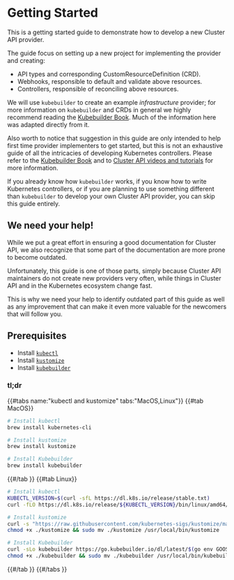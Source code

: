 # Getting Started

This is a getting started guide to demonstrate how to develop a new Cluster API provider.

The guide focus on setting up a new project for implementing the provider and creating:
- API types and corresponding CustomResourceDefinition (CRD).
- Webhooks, responsible to default and validate above resources.
- Controllers, responsible of reconciling above resources.

We will use `kubebuilder` to create an example _infrastructure_ provider; for more information on `kubebuilder` 
and CRDs in general we highly recommend reading the [Kubebuilder Book][kubebuilder-book].
Much of the information here was adapted directly from it.

Also worth to notice that suggestion in this guide are only intended to help first time provider implementers to get started,
but this is not an exhaustive guide of all the intricacies of developing Kubernetes controllers. 
Please refer to  the [Kubebuilder Book][kubebuilder-book] and to [Cluster API videos and tutorials](../../guide.md#videos-explaining-capi-architecture-and-code-walkthroughs)
for more information. 

If you already know how `kubebuilder` works, if you know how to write Kubernetes controllers, or if you are planning 
to use something different than `kubebuilder` to develop your own Cluster API provider, you can skip this guide entirely.

<aside class="note warning">

<h1>We need your help!</h1>

While we put a great effort in ensuring a good documentation for Cluster API, we also recognize that some
part of the documentation are more prone to become outdated.

Unfortunately, this guide is one of those parts, simply because Cluster API maintainers do not create new providers very often,
while things in Cluster API and in the Kubernetes ecosystem change fast.

This is why we need your help to identify outdated part of this guide as well as any improvement that can make it
even more valuable for the newcomers that will follow you.

</aside>

## Prerequisites

- Install [`kubectl`][kubectl-install]
- Install [`kustomize`][install-kustomize]
- Install [`kubebuilder`][install-kubebuilder]

### tl;dr

{{#tabs name:"kubectl and kustomize" tabs:"MacOS,Linux"}}
{{#tab MacOS}}

```bash
# Install kubectl
brew install kubernetes-cli

# Install kustomize
brew install kustomize

# Install Kubebuilder
brew install kubebuilder
```
{{#/tab }}
{{#tab Linux}}

```bash
# Install kubectl
KUBECTL_VERSION=$(curl -sfL https://dl.k8s.io/release/stable.txt)
curl -fLO https://dl.k8s.io/release/${KUBECTL_VERSION}/bin/linux/amd64/kubectl

# Install kustomize
curl -s "https://raw.githubusercontent.com/kubernetes-sigs/kustomize/master/hack/install_kustomize.sh"  | bash
chmod +x ./kustomize && sudo mv ./kustomize /usr/local/bin/kustomize

# Install Kubebuilder
curl -sLo kubebuilder https://go.kubebuilder.io/dl/latest/$(go env GOOS)/$(go env GOARCH)
chmod +x ./kubebuilder && sudo mv ./kubebuilder /usr/local/bin/kubebuilder
```

{{#/tab }}
{{#/tabs }}

[kubebuilder-book]: https://book.kubebuilder.io/
[kubectl-install]: https://kubernetes.io/docs/tasks/tools/#kubectl
[install-kustomize]: https://kubectl.docs.kubernetes.io/installation/kustomize/
[install-kubebuilder]:  https://book.kubebuilder.io/quick-start.html#installation
